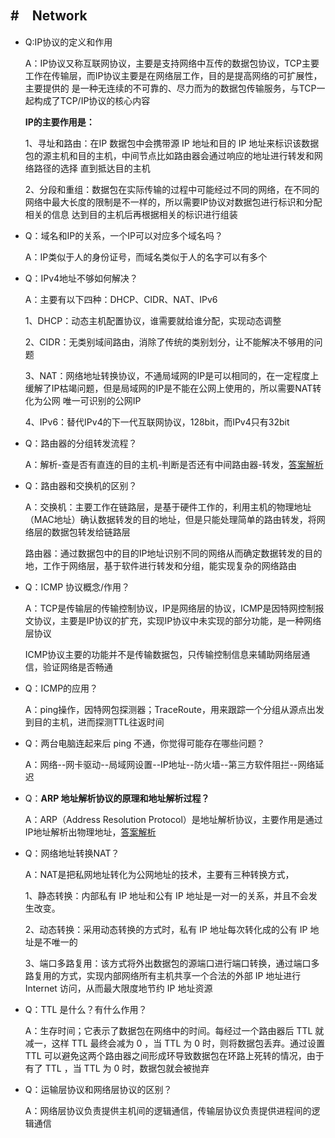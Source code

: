 #　Network
---
-   Q:IP协议的定义和作用
    
    A：IP协议又称互联网协议，主要是支持网络中互传的数据包协议，TCP主要工作在传输层，而IP协议主要是在网络层工作，目的是提高网络的可扩展性，主要提供的
    是一种无连续的不可靠的、尽力而为的数据包传输服务，与TCP一起构成了TCP/IP协议的核心内容
    
    **IP的主要作用是：**
    
    1、寻址和路由：在IP 数据包中会携带源 IP 地址和目的 IP 地址来标识该数据包的源主机和目的主机，中间节点比如路由器会通过响应的地址进行转发和网络路径的选择
    直到抵达目的主机

    2、分段和重组：数据包在实际传输的过程中可能经过不同的网络，在不同的网络中最大长度的限制是不一样的，所以需要IP协议对数据包进行标识和分配相关的信息
    达到目的主机后再根据相关的标识进行组装
    
-   Q：域名和IP的关系，一个IP可以对应多个域名吗？

    A：IP类似于人的身份证号，而域名类似于人的名字可以有多个

-   Q：IPv4地址不够如何解决？

    A：主要有以下四种：DHCP、CIDR、NAT、IPv6

    1、DHCP：动态主机配置协议，谁需要就给谁分配，实现动态调整

    2、CIDR：无类别域间路由，消除了传统的类别划分，让不能解决不够用的问题

    3、NAT：网络地址转换协议，不通局域网的IP是可以相同的，在一定程度上缓解了IP枯竭问题，但是局域网的IP是不能在公网上使用的，所以需要NAT转化为公网
    唯一可识别的公网IP
    
    4、IPv6：替代IPv4的下一代互联网协议，128bit，而IPv4只有32bit

-   Q：路由器的分组转发流程？

    A：解析-查是否有直连的目的主机-判断是否还有中间路由器-转发，[答案解析](https://leetcode-cn.com/leetbook/read/networks-interview-highlights/es1w4e/)

-   Q：路由器和交换机的区别？

    A：交换机：主要工作在链路层，是基于硬件工作的，利用主机的物理地址（MAC地址）确认数据转发的目的地址，但是只能处理简单的路由转发，将网络层的数据包转发给链路层

    路由器：通过数据包中的目的IP地址识别不同的网络从而确定数据转发的目的地，工作于网络层，基于软件进行转发和分组，能实现复杂的网络路由

-   Q：ICMP 协议概念/作用？

    A：TCP是传输层的传输控制协议，IP是网络层的协议，ICMP是因特网控制报文协议，主要是IP协议的扩充，实现IP协议中未实现的部分功能，是一种网络层协议

    ICMP协议主要的功能并不是传输数据包，只传输控制信息来辅助网络层通信，验证网络是否畅通

-   Q：ICMP的应用？

    A：ping操作，因特网包探测器；TraceRoute，用来跟踪一个分组从源点出发到目的主机，进而探测TTL往返时间

-   Q：两台电脑连起来后 ping 不通，你觉得可能存在哪些问题？

    A：网络--网卡驱动--局域网设置--IP地址--防火墙--第三方软件阻拦--网络延迟

-   Q：**ARP 地址解析协议的原理和地址解析过程？**
    
    A：ARP（Address Resolution Protocol）是地址解析协议，主要作用是通过IP地址解析出物理地址，[答案解析](https://leetcode-cn.com/leetbook/read/networks-interview-highlights/esjj3r/)

-   Q：网络地址转换NAT？

    A：NAT是把私网地址转化为公网地址的技术，主要有三种转换方式，
    
    1、静态转换：内部私有 IP 地址和公有 IP 地址是一对一的关系，并且不会发生改变。

    2、动态转换：采用动态转换的方式时，私有 IP 地址每次转化成的公有 IP 地址是不唯一的

    3、端口多路复用：该方式将外出数据包的源端口进行端口转换，通过端口多路复用的方式，实现内部网络所有主机共享一个合法的外部 IP 地址进行 Internet 访问，从而最大限度地节约 IP 地址资源

-   Q：TTL 是什么？有什么作用？

    A：生存时间；它表示了数据包在网络中的时间。每经过一个路由器后 TTL 就减一，这样 TTL 最终会减为 0 ，当 TTL 为 0 时，则将数据包丢弃。通过设置 TTL 可以避免这两个路由器之间形成环导致数据包在环路上死转的情况，由于有了 TTL ，当 TTL 为 0 时，数据包就会被抛弃

-   Q：运输层协议和网络层协议的区别？

    A：网络层协议负责提供主机间的逻辑通信，传输层协议负责提供进程间的逻辑通信